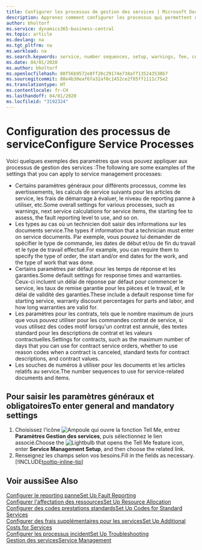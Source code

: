 ```yaml
---
title: Configurer les processus de gestion des services | Microsoft Docs
description: Apprenez comment configurer les processus qui permettent de vérifier que les clients sont satisfaits de votre service client.
author: bholtorf
ms.service: dynamics365-business-central
ms.topic: article
ms.devlang: na
ms.tgt_pltfrm: na
ms.workload: na
ms.search.keywords: service, number sequences, setup, warnings, fee, contracts, warranties
ms.date: 04/01/2020
ms.author: bholtorf
ms.openlocfilehash: 80f56b9572e8ff20c29174e738aff135243530b7
ms.sourcegitcommit: 88e4b30eaf6fa32af0c1452ce2f85ff1111c75e2
ms.translationtype: HT
ms.contentlocale: fr-CH
ms.lasthandoff: 04/01/2020
ms.locfileid: "3192324"
---
```

# <a name="configure-service-processes"></a><span data-ttu-id="14925-103">Configuration des processus de service</span><span class="sxs-lookup"><span data-stu-id="14925-103">Configure Service Processes</span></span>
<span data-ttu-id="14925-104">Voici quelques exemples des paramètres que vous pouvez appliquer aux processus de gestion des services :</span><span class="sxs-lookup"><span data-stu-id="14925-104">The following are some examples of the settings that you can apply to service management processes:</span></span>  
  
* <span data-ttu-id="14925-105">Certains paramètres généraux pour différents processus, comme les avertissements, les calculs de service suivants pour les articles de service, les frais de démarrage à évaluer, le niveau de reporting panne à utiliser, etc.</span><span class="sxs-lookup"><span data-stu-id="14925-105">Some overall settings for various processes, such as warnings, next service calculations for service items, the starting fee to assess, the fault reporting level to use, and so on.</span></span>  
* <span data-ttu-id="14925-106">Les types au cas où un technicien doit saisir des informations sur les documents service.</span><span class="sxs-lookup"><span data-stu-id="14925-106">The types if information that a technician must enter on service documents.</span></span> <span data-ttu-id="14925-107">Par exemple, vous pouvez lui demander de spécifier le type de commande, les dates de début et/ou de fin du travail et le type de travail effectué.</span><span class="sxs-lookup"><span data-stu-id="14925-107">For example, you can require them to specify the type of order, the start and/or end dates for the work, and the type of work that was done.</span></span>  
* <span data-ttu-id="14925-108">Certains paramètres par défaut pour les temps de réponse et les garanties.</span><span class="sxs-lookup"><span data-stu-id="14925-108">Some default settings for response times and warranties.</span></span> <span data-ttu-id="14925-109">Ceux-ci incluent un délai de réponse par défaut pour commencer le service, les taux de remise garantie pour les pièces et le travail, et le délai de validité des garanties.</span><span class="sxs-lookup"><span data-stu-id="14925-109">These include a default response time for starting service, warranty discount percentages for parts and labor, and how long warranties are valid for.</span></span>  
* <span data-ttu-id="14925-110">Les paramètres pour les contrats, tels que le nombre maximum de jours que vous pouvez utiliser pour les commandes contrat de service, si vous utilisez des codes motif lorsqu'un contrat est annulé, des textes standard pour les descriptions de contrat et les valeurs contractuelles.</span><span class="sxs-lookup"><span data-stu-id="14925-110">Settings for contracts, such as the maximum number of days that you can use for contract service orders, whether to use reason codes when a contract is canceled, standard texts for contract descriptions, and contract values.</span></span>  
* <span data-ttu-id="14925-111">Les souches de numéros à utiliser pour les documents et les articles relatifs au service.</span><span class="sxs-lookup"><span data-stu-id="14925-111">The number sequences to use for service-related documents and items.</span></span>  

## <a name="to-enter-general-and-mandatory-settings"></a><span data-ttu-id="14925-112">Pour saisir les paramètres généraux et obligatoires</span><span class="sxs-lookup"><span data-stu-id="14925-112">To enter general and mandatory settings</span></span>
1. <span data-ttu-id="14925-113">Choisissez l'icône ![Ampoule qui ouvre la fonction Tell Me](media/ui-search/search_small.png "Dites-moi ce que vous voulez faire"), entrez **Paramètres Gestion des services**, puis sélectionnez le lien associé.</span><span class="sxs-lookup"><span data-stu-id="14925-113">Choose the ![Lightbulb that opens the Tell Me feature](media/ui-search/search_small.png "Tell me what you want to do") icon, enter **Service Management Setup**, and then choose the related link.</span></span>
2. <span data-ttu-id="14925-114">Renseignez les champs selon vos besoins.</span><span class="sxs-lookup"><span data-stu-id="14925-114">Fill in the fields as necessary.</span></span> [!INCLUDE[tooltip-inline-tip](includes/tooltip-inline-tip_md.md)]  

## <a name="see-also"></a><span data-ttu-id="14925-115">Voir aussi</span><span class="sxs-lookup"><span data-stu-id="14925-115">See Also</span></span>  
[<span data-ttu-id="14925-116">Configurer le reporting panne</span><span class="sxs-lookup"><span data-stu-id="14925-116">Set Up Fault Reporting</span></span>](service-how-setup-fault-reporting.md)  
[<span data-ttu-id="14925-117">Configurer l'affectation des ressources</span><span class="sxs-lookup"><span data-stu-id="14925-117">Set Up Resource Allocation</span></span>](service-how-setup-resource-allocation.md)  
[<span data-ttu-id="14925-118">Configurer des codes prestations standards</span><span class="sxs-lookup"><span data-stu-id="14925-118">Set Up Codes for Standard Services</span></span>](service-how-setup-service-coding.md)  
[<span data-ttu-id="14925-119">Configurer des frais supplémentaires pour les services</span><span class="sxs-lookup"><span data-stu-id="14925-119">Set Up Additional Costs for Services</span></span>](service-how-setup-service-costs-pricing.md)  
[<span data-ttu-id="14925-120">Configurer les processus incident</span><span class="sxs-lookup"><span data-stu-id="14925-120">Set Up Troubleshooting</span></span>](service-how-setup-troubleshooting.md)  
[<span data-ttu-id="14925-121">Gestion des services</span><span class="sxs-lookup"><span data-stu-id="14925-121">Service Management</span></span>](service-service.md)  
